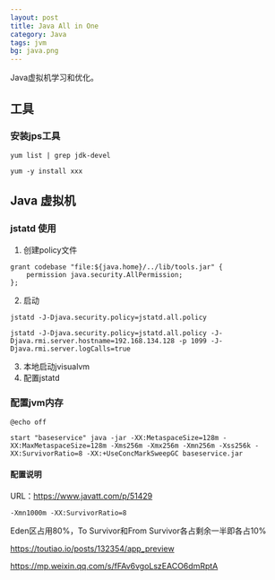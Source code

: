```yaml
---
layout: post
title: Java All in One
category: Java
tags: jvm
bg: java.png
---
```

Java虚拟机学习和优化。



## 工具

### 安装jps工具

```shell
yum list | grep jdk-devel

yum -y install xxx
```



## Java 虚拟机

### jstatd 使用

1. 创建policy文件 

```shell  
grant codebase "file:${java.home}/../lib/tools.jar" {   
    permission java.security.AllPermission;
};
```

2. 启动

```shell  
jstatd -J-Djava.security.policy=jstatd.all.policy

jstatd -J-Djava.security.policy=jstatd.all.policy -J-Djava.rmi.server.hostname=192.168.134.128 -p 1099 -J-Djava.rmi.server.logCalls=true
```

3. 本地启动jvisualvm
4. 配置jstatd



### 配置jvm内存

```shell  
@echo off

start "baseservice" java -jar -XX:MetaspaceSize=128m -XX:MaxMetaspaceSize=128m -Xms256m -Xmx256m -Xmn256m -Xss256k -XX:SurvivorRatio=8 -XX:+UseConcMarkSweepGC baseservice.jar
```

#### 配置说明

URL：<https://www.javatt.com/p/51429>

```shell
-Xmn1000m -XX:SurvivorRatio=8 
```

Eden区占用80%，To Survivor和From Survivor各占剩余一半即各占10%





https://toutiao.io/posts/132354/app_preview



https://mp.weixin.qq.com/s/fFAv6vgoLszEACO6dmRptA